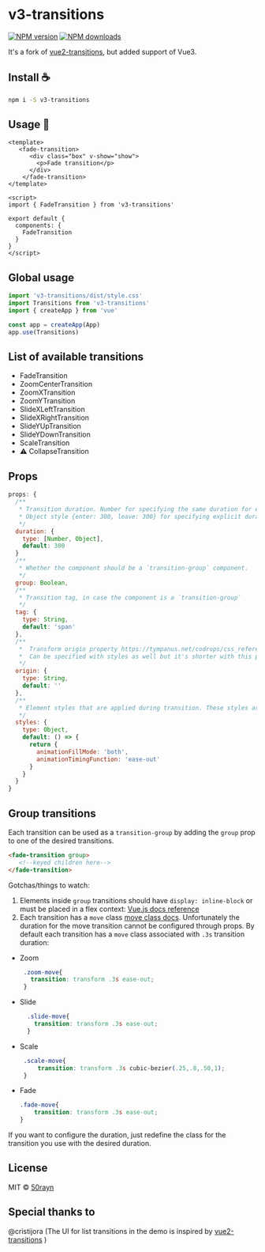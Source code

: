 # v3-transitions

[![NPM version](https://img.shields.io/npm/v/v3-transitions.svg?style=flat)](https://npmjs.com/package/v3-transitions) [![NPM downloads](https://img.shields.io/npm/dm/v3-transitions.svg?style=flat)](https://npmjs.com/package/v3-transitions)

It's a fork of [vue2-transitions](https://github.com/BinarCode/vue2-transitions), but added support of Vue3.

## Install :coffee:

```bash
npm i -S v3-transitions
```

## Usage :rocket:

```vue
<template>
   <fade-transition>
      <div class="box" v-show="show">
        <p>Fade transition</p>
      </div>
    </fade-transition>
</template>

<script>
import { FadeTransition } from 'v3-transitions'

export default {
  components: {
    FadeTransition
  }
}
</script>
```

## Global usage
```js
import 'v3-transitions/dist/style.css'
import Transitions from 'v3-transitions'
import { createApp } from 'vue'

const app = createApp(App)
app.use(Transitions)
```

## List of available transitions
- FadeTransition
- ZoomCenterTransition
- ZoomXTransition
- ZoomYTransition
- SlideXLeftTransition
- SlideXRightTransition
- SlideYUpTransition
- SlideYDownTransition
- ScaleTransition
- :warning: CollapseTransition

## Props
```js
props: {
  /**
   * Transition duration. Number for specifying the same duration for enter/leave transitions
   * Object style {enter: 300, leave: 300} for specifying explicit durations for enter/leave
   */
  duration: {
    type: [Number, Object],
    default: 300
  }
  /**
   * Whether the component should be a `transition-group` component.
   */
  group: Boolean,
  /**
   * Transition tag, in case the component is a `transition-group`
   */
  tag: {
    type: String,
    default: 'span'
  },
  /**
   *  Transform origin property https://tympanus.net/codrops/css_reference/transform-origin/.
   *  Can be specified with styles as well but it's shorter with this prop
   */
  origin: {
    type: String,
    default: ''
  },
  /**
   * Element styles that are applied during transition. These styles are applied on @beforeEnter and @beforeLeave hooks
   */
  styles: {
    type: Object,
    default: () => {
      return {
        animationFillMode: 'both',  
        animationTimingFunction: 'ease-out'
      }
    }
  }
}
```

## Group transitions
Each transition can be used as a `transition-group` by adding the `group` prop to one of the desired transitions.
```html
<fade-transition group>
   <!--keyed children here-->
</fade-transition>
```
Gotchas/things to watch:
1. Elements inside `group` transitions should have `display: inline-block` or must be placed in a flex context:
   [Vue.js docs reference](https://vuejs.org/v2/guide/transitions.html#List-Move-Transitions)
2. Each transition has a `move` class [move class docs](https://vuejs.org/v2/guide/transitions.html#List-Move-Transitions).
   Unfortunately the duration for the move transition cannot be configured through props. By default each transition has a `move` class associated
   with `.3s` transition duration:

- Zoom
  ```css
   .zoom-move{
     transition: transform .3s ease-out;
   }
  ```
- Slide
  ```css
    .slide-move{
      transition: transform .3s ease-out;
    }
  ```
- Scale
  ```css
   .scale-move{
       transition: transform .3s cubic-bezier(.25,.8,.50,1);
   }
  ``` 
- Fade
  ```css
  .fade-move{
      transition: transform .3s ease-out;
  }
   ``` 
If you want to configure the duration, just redefine the class for the transition you use with the desired duration.

## License

MIT &copy; [50rayn](https://github.com/50rayn)

## Special thanks to

@cristijora (The UI for list transitions in the demo is inspired by [vue2-transitions](https://github.com/BinarCode/vue2-transitions) )  
